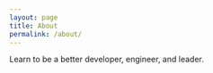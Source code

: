 ```yaml
---
layout: page
title: About
permalink: /about/
---
```


Learn to be a better developer, engineer, and leader.
